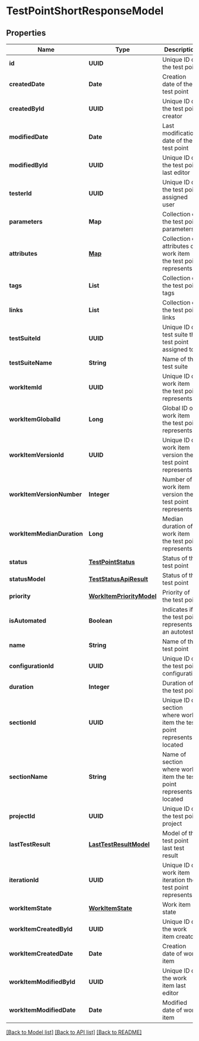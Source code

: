 # TestPointShortResponseModel
## Properties

| Name | Type | Description | Notes |
|------------ | ------------- | ------------- | -------------|
| **id** | **UUID** | Unique ID of the test point | [default to null] |
| **createdDate** | **Date** | Creation date of the test point | [default to null] |
| **createdById** | **UUID** | Unique ID of the test point creator | [default to null] |
| **modifiedDate** | **Date** | Last modification date of the test point | [optional] [default to null] |
| **modifiedById** | **UUID** | Unique ID of the test point last editor | [optional] [default to null] |
| **testerId** | **UUID** | Unique ID of the test point assigned user | [optional] [default to null] |
| **parameters** | **Map** | Collection of the test point parameters | [optional] [default to null] |
| **attributes** | [**Map**](AnyType.md) | Collection of attributes of work item the test point represents | [default to null] |
| **tags** | **List** | Collection of the test point tags | [default to null] |
| **links** | **List** | Collection of the test point links | [default to null] |
| **testSuiteId** | **UUID** | Unique ID of test suite the test point assigned to | [default to null] |
| **testSuiteName** | **String** | Name of the test suite | [default to null] |
| **workItemId** | **UUID** | Unique ID of work item the test point represents | [default to null] |
| **workItemGlobalId** | **Long** | Global ID of work item the test point represents | [default to null] |
| **workItemVersionId** | **UUID** | Unique ID of work item version the test point represents | [default to null] |
| **workItemVersionNumber** | **Integer** | Number of work item version the test point represents | [default to null] |
| **workItemMedianDuration** | **Long** | Median duration of work item the test point represents | [optional] [default to null] |
| **status** | [**TestPointStatus**](TestPointStatus.md) | Status of the test point | [default to null] |
| **statusModel** | [**TestStatusApiResult**](TestStatusApiResult.md) | Status of the test point | [default to null] |
| **priority** | [**WorkItemPriorityModel**](WorkItemPriorityModel.md) | Priority of the test point | [default to null] |
| **isAutomated** | **Boolean** | Indicates if the test point represents an autotest | [default to null] |
| **name** | **String** | Name of the test point | [default to null] |
| **configurationId** | **UUID** | Unique ID of the test point configuration | [default to null] |
| **duration** | **Integer** | Duration of the test point | [default to null] |
| **sectionId** | **UUID** | Unique ID of section where work item the test point represents is located | [default to null] |
| **sectionName** | **String** | Name of section where work item the test point represents is located | [optional] [default to null] |
| **projectId** | **UUID** | Unique ID of the test point project | [default to null] |
| **lastTestResult** | [**LastTestResultModel**](LastTestResultModel.md) | Model of the test point last test result | [optional] [default to null] |
| **iterationId** | **UUID** | Unique ID of work item iteration the test point represents | [default to null] |
| **workItemState** | [**WorkItemState**](WorkItemState.md) | Work item state | [default to null] |
| **workItemCreatedById** | **UUID** | Unique ID of the work item creator | [default to null] |
| **workItemCreatedDate** | **Date** | Creation date of work item | [default to null] |
| **workItemModifiedById** | **UUID** | Unique ID of the work item last editor | [optional] [default to null] |
| **workItemModifiedDate** | **Date** | Modified date of work item | [optional] [default to null] |

[[Back to Model list]](../README.md#documentation-for-models) [[Back to API list]](../README.md#documentation-for-api-endpoints) [[Back to README]](../README.md)

